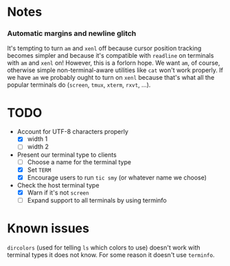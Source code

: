 # Notes

### Automatic margins and newline glitch

It's tempting to turn `am` and `xenl` off because cursor position
tracking becomes simpler and because it's compatible with `readline`
on terminals with `am` and `xenl` on!  However, this is a forlorn
hope.  We want `am`, of course, otherwise simple non-terminal-aware
utilities like `cat` won't work properly.  If we have `am` we probably
ought to turn on `xenl` because that's what all the popular terminals
do (`screen`, `tmux`, `xterm`, `rxvt`, ...).

# TODO

* Account for UTF-8 characters properly
  * [X] width 1
  * [ ] width 2
* Present our terminal type to clients
  * [ ] Choose a name for the terminal type
  * [X] Set `TERM`
  * [X] Encourage users to run `tic smy` (or whatever name we choose)
* Check the host terminal type
  * [X] Warn if it's not `screen`
  * [ ] Expand support to all terminals by using terminfo

# Known issues

`dircolors` (used for telling `ls` which colors to use) doesn't work
with terminal types it does not know.  For some reason it doesn't use
`terminfo`.

